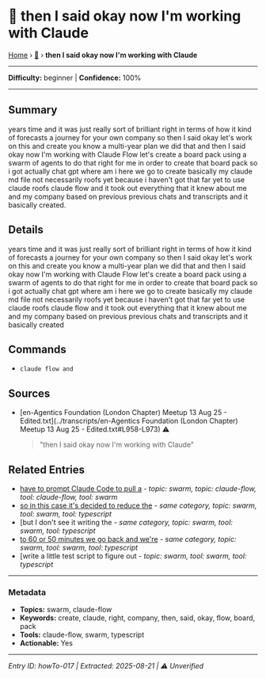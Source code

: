 # 🔧 then I said okay now I'm working with Claude

[Home](../index.md) › [🔧](./) › **then I said okay now I'm working with Claude**

---

**Difficulty:** beginner | **Confidence:** 100%

---


## Summary
years time and it was just really sort of
brilliant right in terms of how it kind of
forecasts a journey for your own company so
then I said okay let's work on this and create
you know a multi-year plan we did that and
then I said okay now I'm working with Claude
Flow let's create a board pack using a swarm
of agents to do that right for me in order
to create that board pack so i got actually
chat gpt where am i here we go to create
basically my claude md file not necessarily
roofs yet because i haven't got that far
yet to use claude roofs claude flow and it took
out everything that it knew about me and
my company based on previous previous chats
and transcripts and it basically created.

## Details
years time and it was just really sort of
brilliant right in terms of how it kind of
forecasts a journey for your own company so
then I said okay let's work on this and create
you know a multi-year plan we did that and
then I said okay now I'm working with Claude
Flow let's create a board pack using a swarm
of agents to do that right for me in order
to create that board pack so i got actually
chat gpt where am i here we go to create
basically my claude md file not necessarily
roofs yet because i haven't got that far
yet to use claude roofs claude flow and it took
out everything that it knew about me and
my company based on previous previous chats
and transcripts and it basically created



## Commands

- `claude flow and`


## Sources
- [en-Agentics Foundation (London Chapter) Meetup 13 Aug 25 - Edited.txt](../transcripts/en-Agentics Foundation (London Chapter) Meetup 13 Aug 25 - Edited.txt#L958-L973) ⚠️
  > "then I said okay now I'm working with Claude"

## Related Entries

- [have to prompt Claude Code to pull a](../gotchas/gotcha-001.md) - *topic: swarm, topic: claude-flow, tool: claude-flow, tool: swarm*
- [so in this case it's decided to reduce the](../how-to/howTo-002.md) - *same category, topic: swarm, tool: swarm, tool: typescript*
- [but I don't see it writing the [](../how-to/howTo-007.md) - *same category, topic: swarm, tool: swarm, tool: typescript*
- [to 60 or 50 minutes we go back and we're](../how-to/howTo-016.md) - *same category, topic: swarm, tool: swarm, tool: typescript*
- [write a little test script to figure out [](../gotchas/gotcha-002.md) - *topic: swarm, tool: swarm, tool: typescript*


---

### Metadata
- **Topics:** swarm, claude-flow
- **Keywords:** create, claude, right, company, then, said, okay, flow, board, pack
- **Tools:** claude-flow, swarm, typescript
- **Actionable:** Yes

---

*Entry ID: howTo-017 | Extracted: 2025-08-21 | ⚠️ Unverified*
